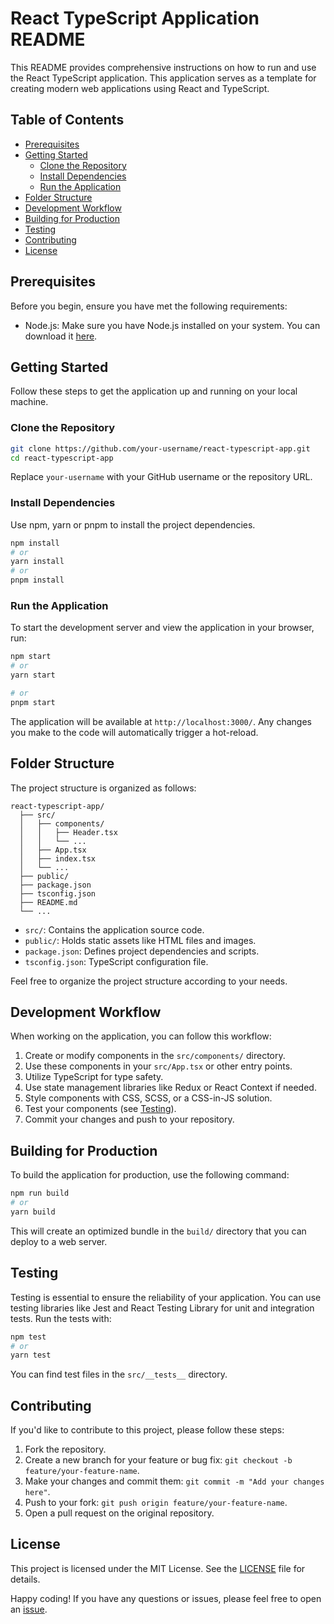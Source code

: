 # React TypeScript Application README

This README provides comprehensive instructions on how to run and use the React TypeScript application. This application serves as a template for creating modern web applications using React and TypeScript.

## Table of Contents

- [Prerequisites](#prerequisites)
- [Getting Started](#getting-started)
  - [Clone the Repository](#clone-the-repository)
  - [Install Dependencies](#install-dependencies)
  - [Run the Application](#run-the-application)
- [Folder Structure](#folder-structure)
- [Development Workflow](#development-workflow)
- [Building for Production](#building-for-production)
- [Testing](#testing)
- [Contributing](#contributing)
- [License](#license)

## Prerequisites

Before you begin, ensure you have met the following requirements:

- Node.js: Make sure you have Node.js installed on your system. You can download it [here](https://nodejs.org/).

## Getting Started

Follow these steps to get the application up and running on your local machine.

### Clone the Repository

```bash
git clone https://github.com/your-username/react-typescript-app.git
cd react-typescript-app
```

Replace `your-username` with your GitHub username or the repository URL.

### Install Dependencies

Use npm, yarn or pnpm to install the project dependencies.

```bash
npm install
# or
yarn install
# or
pnpm install
```

### Run the Application

To start the development server and view the application in your browser, run:

```bash
npm start
# or
yarn start

# or
pnpm start
```

The application will be available at `http://localhost:3000/`. Any changes you make to the code will automatically trigger a hot-reload.

## Folder Structure

The project structure is organized as follows:

```
react-typescript-app/
  ├── src/
  │   ├── components/
  │   │   ├── Header.tsx
  │   │   └── ...
  │   ├── App.tsx
  │   ├── index.tsx
  │   └── ...
  ├── public/
  ├── package.json
  ├── tsconfig.json
  ├── README.md
  └── ...
```

- `src/`: Contains the application source code.
- `public/`: Holds static assets like HTML files and images.
- `package.json`: Defines project dependencies and scripts.
- `tsconfig.json`: TypeScript configuration file.

Feel free to organize the project structure according to your needs.

## Development Workflow

When working on the application, you can follow this workflow:

1. Create or modify components in the `src/components/` directory.
2. Use these components in your `src/App.tsx` or other entry points.
3. Utilize TypeScript for type safety.
4. Use state management libraries like Redux or React Context if needed.
5. Style components with CSS, SCSS, or a CSS-in-JS solution.
6. Test your components (see [Testing](#testing)).
7. Commit your changes and push to your repository.

## Building for Production

To build the application for production, use the following command:

```bash
npm run build
# or
yarn build
```

This will create an optimized bundle in the `build/` directory that you can deploy to a web server.

## Testing

Testing is essential to ensure the reliability of your application. You can use testing libraries like Jest and React Testing Library for unit and integration tests. Run the tests with:

```bash
npm test
# or
yarn test
```

You can find test files in the `src/__tests__` directory.

## Contributing

If you'd like to contribute to this project, please follow these steps:

1. Fork the repository.
2. Create a new branch for your feature or bug fix: `git checkout -b feature/your-feature-name`.
3. Make your changes and commit them: `git commit -m "Add your changes here"`.
4. Push to your fork: `git push origin feature/your-feature-name`.
5. Open a pull request on the original repository.

## License

This project is licensed under the MIT License. See the [LICENSE](LICENSE) file for details.

Happy coding! If you have any questions or issues, please feel free to open an [issue](https://github.com/your-username/react-typescript-app/issues).
